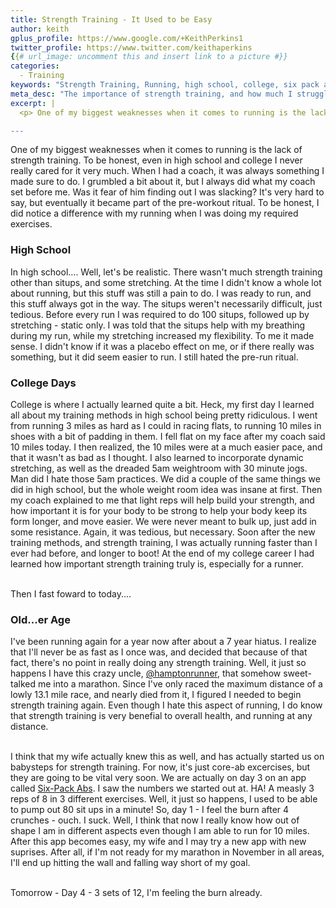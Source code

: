 ```yaml
---
title: Strength Training - It Used to be Easy
author: keith
gplus_profile: https://www.google.com/+KeithPerkins1
twitter_profile: https://www.twitter.com/keithaperkins
{{# url_image: uncomment this and insert link to a picture #}} 
categories:
  - Training
keywords: "Strength Training, Running, high school, college, six pack abs"
meta_desc: "The importance of strength training, and how much I struggle with it."
excerpt: |
  <p> One of my biggest weaknesses when it comes to running is the lack of strength training.  To be honest, even in high school and college I never really cared for it very much.  When I had a coach, it was always something I made sure to do.  I grumbled a bit about it, but I always did what my coach set before me.  Was it fear of him finding out I was slacking?  It's very hard to say, but eventually it became part of the pre-workout ritual.  To be honest, I did notice a difference with my running when I was doing my required exercises.  </p>

---
```

<p> One of my biggest weaknesses when it comes to running is the lack of strength training.  To be honest, even in high school and college I never really cared for it very much.  When I had a coach, it was always something I made sure to do.  I grumbled a bit about it, but I always did what my coach set before me.  Was it fear of him finding out I was slacking?  It's very hard to say, but eventually it became part of the pre-workout ritual.  To be honest, I did notice a difference with my running when I was doing my required exercises.  </p>

<p><h3>High School</h3></p>

<p>In high school.... Well, let's be realistic.  There wasn't much strength training other than situps, and some stretching.  At the time I didn't know a whole lot about running, but this stuff was still a pain to do.  I was ready to run, and this stuff always got in the way.  The situps weren't necessarily difficult, just tedious.  Before every run I was required to do 100 situps, followed up by stretching - static only.  I was told that the situps help with my breathing during my run, while my stretching increased my flexibility.  To me it made sense.  I didn't know if it was a placebo effect on me, or if there really was something, but it did seem easier to run. I still hated the pre-run ritual. </p>

<p><h3>College Days</h3></p>

<p>College is where I actually learned quite a bit.  Heck, my first day I learned all about my training methods in high school being pretty ridiculous.  I went from running 3 miles as hard as I could in racing flats, to running 10 miles in shoes with a bit of padding in them.  I fell flat on my face after my coach said 10 miles today.  I then realized, the 10 miles were at a much easier pace, and that it wasn't as bad as I thought.  I also learned to incorporate dynamic stretching, as well as the dreaded 5am weightroom with 30 minute jogs.  Man did I hate those 5am practices.  We did a couple of the same things we did in high school, but the whole weight room idea was insane at first.  Then my coach explained to me that light reps will help build your strength, and how important it is for your body to be strong to help your body keep its form longer, and move easier.  We were never meant to bulk up, just add in some resistance.  Again, it was tedious, but necessary.  Soon after the new training methods, and strength training, I was actually running faster than I ever had before, and longer to boot!  At the end of my college career I had learned how important strength training truly is, especially for a runner.  <br /><br />

Then I fast foward to today....</p>

<p><h3>Old...er Age</h3></p>

<p> I've been running again for a year now after about a 7 year hiatus.  I realize that I'll never be as fast as I once was, and decided that because of that fact, there's no point in really doing any strength training.  Well, it just so happens I have this crazy uncle, <a href="https://twitter.com/hamptonrunner">@hamptonrunner</a>, that somehow sweet-talked me into a marathon.  Since I've only raced the maximum distance of a lowly 13.1 mile race, and nearly died from it, I figured I needed to begin strength training again.  Even though I hate this aspect of running, I do know that strength training is very benefial to overall health, and running at any distance.  <br /><br />

I think that my wife actually knew this as well, and has actually started us on babysteps for strength training.  For now, it's just core-ab excercises, but they are going to be vital very soon.  We are actually on day 3 on an app called <a href="https://itunes.apple.com/us/app/runtastic-six-pack-abs-trainer/id685857245?mt=8">Six-Pack Abs</a>.  I saw the numbers we started out at.  HA!  A measly 3 reps of 8 in 3 different exercises.  Well, it just so happens, I used to be able to pump out 80 sit ups in a minute!  So, day 1 - I feel the burn after 4 crunches - ouch.  I suck.  Well, I think that now I really know how out of shape I am in different aspects even though I am able to run for 10 miles.  After this app becomes easy, my wife and I may try a new app with new suprises.  After all, if I'm not ready for my marathon in November in all areas, I'll end up hitting the wall and falling way short of my goal.<br /><br />

Tomorrow - Day 4 - 3 sets of 12, I'm feeling the burn already. </p>